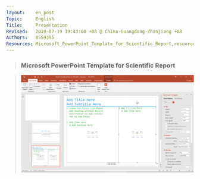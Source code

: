 ```yaml
---
layout:    en_post
Topic:     English
Title:     Presentation
Revised:   2018-07-19 19:43:00 +08 @ China-Guangdong-Zhanjiang +08
Authors:   BSS9395
Resources: Microsoft_PowerPoint_Template_for_Scientific_Report,resources/PowerPoint_Slide_Master_for_Windows.pptx;
---
```


> ### Microsoft PowerPoint Template for Scientific Report

> ![max-width:960px;](figures/PowerPoint_Slide_Master_for_Windows.svg)

